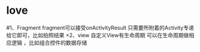# love

#1、Fragment
  fragment可以接受onActivityResult 只需要所附着的Activity专递给它即可，比如拍照结果
×2、view
自定义View有生命周期 可以在生命周期做相应逻辑 ，比如组合控件的数据存储
